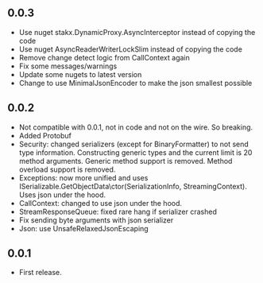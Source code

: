 ## 0.0.3
* Use nuget stakx.DynamicProxy.AsyncInterceptor instead of copying the code
* Use nuget AsyncReaderWriterLockSlim instead of copying the code
* Remove change detect logic from CallContext again
* Fix some messages/warnings
* Update some nugets to latest version
* Change to use MinimalJsonEncoder to make the json smallest possible

## 0.0.2
* Not compatible with 0.0.1, not in code and not on the wire. So breaking.
* Added Protobuf
* Security: changed serializers (except for BinaryFormatter) to not send type information. Constructing generic types and the current limit is 20 method arguments. Generic method support is removed. Method overload support is removed.
* Exceptions: now more unified and uses ISerializable.GetObjectData\ctor(SerializationInfo, StreamingContext). Uses json under the hood.
* CallContext: changed to use json under the hood.
* StreamResponseQueue: fixed rare hang if serializer crashed
* Fix sending byte arguments with json serializer
* Json: use UnsafeRelaxedJsonEscaping

## 0.0.1
* First release.
